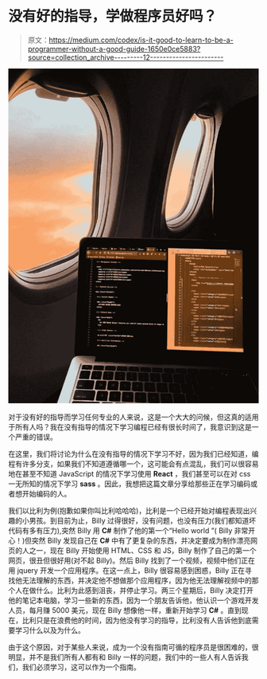 # 没有好的指导，学做程序员好吗？

> 原文：<https://medium.com/codex/is-it-good-to-learn-to-be-a-programmer-without-a-good-guide-1650e0ce5883?source=collection_archive---------12----------------------->

![](img/f28f83129e6c867447cb9526c43b7537.png)

对于没有好的指导而学习任何专业的人来说，这是一个大大的问候，但这真的适用于所有人吗？我在没有指导的情况下学习编程已经有很长时间了，我意识到这是一个严重的错误。

在这里，我们将讨论为什么在没有指导的情况下学习不好，因为我们已经知道，编程有许多分支，如果我们不知道遵循哪一个，这可能会有点混乱，我们可以很容易地在甚至不知道 JavaScript 的情况下学习使用 **React** ，我们甚至可以在对 css 一无所知的情况下学习 **sass** 。因此，我想把这篇文章分享给那些正在学习编码或者想开始编码的人。

我们以比利为例(抱歉如果你叫比利哈哈哈)，比利是一个已经开始对编程表现出兴趣的小男孩。到目前为止，Billy 过得很好，没有问题，也没有压力(我们都知道坏代码有多有压力),突然 Billy 用 **C#** 制作了他的第一个“Hello world ”( Billy 非常开心！)但突然 Billy 发现自己在 **C#** 中有了更复杂的东西，并决定要成为制作漂亮网页的人之一，现在 Billy 开始使用 HTML、CSS 和 JS，Billy 制作了自己的第一个网页，很丑但很好用(对不起 Billy)。然后 Billy 找到了一个视频，视频中他们正在用 jquery 开发一个应用程序。在这一点上，Billy 很容易感到困惑，Billy 正在寻找他无法理解的东西，并决定他不想做那个应用程序，因为他无法理解视频中的那个人在做什么。比利为此感到沮丧，并停止学习。两三个星期后，Billy 决定打开他的笔记本电脑，学习一些新的东西，因为一个朋友告诉他，他认识一个游戏开发人员，每月赚 5000 美元，现在 Billy 想像他一样，重新开始学习 **C#** 。直到现在，比利只是在浪费他的时间，因为他没有学习的指导，比利没有人告诉他到底需要学习什么以及为什么。

由于这个原因，对于某些人来说，成为一个没有指南可循的程序员是很困难的，很明显，并不是我们所有人都有和 Billy 一样的问题，我们中的一些人有人告诉我们，我们必须学习，这可以作为一个指南。